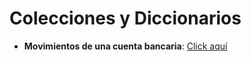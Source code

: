 # Colecciones y Diccionarios

- **Movimientos de una cuenta bancaria**: [Click aquí](Ejercicios/Movimientos_Cuenta_Bancaria/)